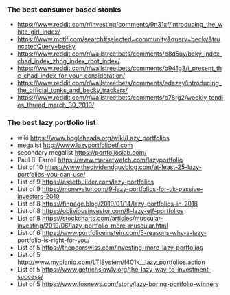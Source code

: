 ### The best consumer based stonks
- https://www.reddit.com/r/investing/comments/9n31xf/introducing_the_white_girl_index/
- https://www.motif.com/search#selected=community&query=becky&truncatedQuery=becky
- https://www.reddit.com/r/wallstreetbets/comments/b8d5uy/bcky_index_chad_index_zhng_index_rbot_index/
- https://www.reddit.com/r/wallstreetbets/comments/b941g3/i_present_the_chad_index_for_your_consideration/
- https://www.reddit.com/r/wallstreetbets/comments/edazey/introducing_the_official_tonks_and_becky_trackers/
- https://www.reddit.com/r/wallstreetbets/comments/b78rg2/weekly_tendies_thread_march_30_2019/

### The best lazy portfolio list
- wiki https://www.bogleheads.org/wiki/Lazy_portfolios
- megalist http://www.lazyportfolioetf.com
- secondary megalist https://portfolioslab.com/
- Paul B. Farrell https://www.marketwatch.com/lazyportfolio
- List of 10 https://www.thedividendguyblog.com/at-least-25-lazy-portfolios-you-can-use/
- List of 9 https://assetbuilder.com/lazy-portfolios
- List of 9 https://monevator.com/9-lazy-portfolios-for-uk-passive-investors-2010
- List of 8 https://finpage.blog/2019/01/14/lazy-portfolios-in-2018
- List of 8 https://obliviousinvestor.com/8-lazy-etf-portfolios
- List of 8 https://stockcharts.com/articles/muscular-investing/2019/06/lazy-portfolio-more-muscular.html
- List of 6 https://www.portfolioeinstein.com/5-reasons-why-a-lazy-portfolio-is-right-for-you/
- List of 5 https://thepoorswiss.com/investing-more-lazy-portfolios
- List of 5 http://www.myplaniq.com/LTISystem/f401k__lazy_portfolios.action
- List of 5 https://www.getrichslowly.org/the-lazy-way-to-investment-success/
- List of 5 https://www.foxnews.com/story/lazy-boring-portfolio-winners
